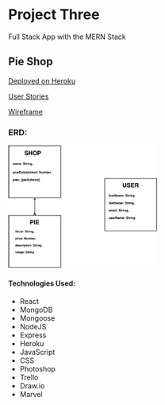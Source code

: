 # Project Three
Full Stack App with the MERN Stack
## Pie Shop




[Deployed on Heroku](https://secret-forest-34964.herokuapp.com/ "pie shop")

[User Stories](https://trello.com/b/QEZccMgv/project-3 "Trello")


[Wireframe](https://marvelapp.com/10c17afg "Wireframes")

### ERD: 
<img src="/images/project_three_erd_pie.jpg" width="300">


#### Technologies Used:
* React
* MongoDB
* Mongoose
* NodeJS
* Express
* Heroku
* JavaScript
* CSS
* Photoshop
* Trello
* Draw.io
* Marvel